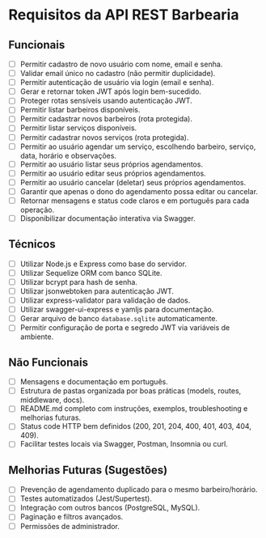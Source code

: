 # Requisitos da API REST Barbearia

## Funcionais
- [ ] Permitir cadastro de novo usuário com nome, email e senha.
- [ ] Validar email único no cadastro (não permitir duplicidade).
- [ ] Permitir autenticação de usuário via login (email e senha).
- [ ] Gerar e retornar token JWT após login bem-sucedido.
- [ ] Proteger rotas sensíveis usando autenticação JWT.
- [ ] Permitir listar barbeiros disponíveis.
- [ ] Permitir cadastrar novos barbeiros (rota protegida).
- [ ] Permitir listar serviços disponíveis.
- [ ] Permitir cadastrar novos serviços (rota protegida).
- [ ] Permitir ao usuário agendar um serviço, escolhendo barbeiro, serviço, data, horário e observações.
- [ ] Permitir ao usuário listar seus próprios agendamentos.
- [ ] Permitir ao usuário editar seus próprios agendamentos.
- [ ] Permitir ao usuário cancelar (deletar) seus próprios agendamentos.
- [ ] Garantir que apenas o dono do agendamento possa editar ou cancelar.
- [ ] Retornar mensagens e status code claros e em português para cada operação.
- [ ] Disponibilizar documentação interativa via Swagger.

## Técnicos
- [ ] Utilizar Node.js e Express como base do servidor.
- [ ] Utilizar Sequelize ORM com banco SQLite.
- [ ] Utilizar bcrypt para hash de senha.
- [ ] Utilizar jsonwebtoken para autenticação JWT.
- [ ] Utilizar express-validator para validação de dados.
- [ ] Utilizar swagger-ui-express e yamljs para documentação.
- [ ] Gerar arquivo de banco `database.sqlite` automaticamente.
- [ ] Permitir configuração de porta e segredo JWT via variáveis de ambiente.

## Não Funcionais
- [ ] Mensagens e documentação em português.
- [ ] Estrutura de pastas organizada por boas práticas (models, routes, middleware, docs).
- [ ] README.md completo com instruções, exemplos, troubleshooting e melhorias futuras.
- [ ] Status code HTTP bem definidos (200, 201, 204, 400, 401, 403, 404, 409).
- [ ] Facilitar testes locais via Swagger, Postman, Insomnia ou curl.

## Melhorias Futuras (Sugestões)
- [ ] Prevenção de agendamento duplicado para o mesmo barbeiro/horário.
- [ ] Testes automatizados (Jest/Supertest).
- [ ] Integração com outros bancos (PostgreSQL, MySQL).
- [ ] Paginação e filtros avançados.
- [ ] Permissões de administrador.
